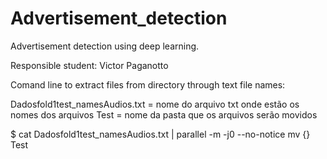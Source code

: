 # Advertisement_detection
Advertisement detection using deep learning.

Responsible student: Victor Paganotto

Comand line to extract files from directory through text file names:

Dadosfold1test_namesAudios.txt = nome do arquivo txt onde estão os nomes dos arquivos
Test = nome da pasta que os arquivos serão movidos

$ cat Dadosfold1test_namesAudios.txt | parallel -m -j0 --no-notice mv {} Test
